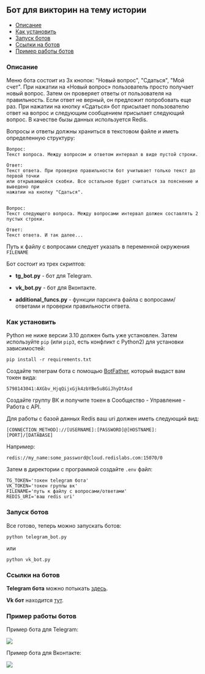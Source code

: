 ## Бот для викторин на тему истории

- [Описание](#description)
- [Как установить](#install)
- [Запуск ботов](#start)
- [Ссылки на ботов](#links)
- [Пример работы ботов](#example)

### Описание <a name="description"></a>
Меню бота состоит из 3х кнопок: "Новый вопрос", "Сдаться", "Мой счет".
При нажатии на «Новый вопрос» пользователь просто получает новый вопрос.
Затем он проверяет ответы от пользователя на правильность. Если ответ не верный, он предложит
попробовать еще раз. При нажатии на кнопку «Сдаться» бот присылает пользователю
ответ на вопрос и следующим сообщением присылает следующий вопрос.
В качестве бызы данных используется Redis.

Вопросы и ответы должны храниться в текстовом файле и иметь определенную структуру:

```
Вопрос:
Текст вопроса. Между вопросом и ответом интервал в виде пустой строки.

Ответ:
Текст ответа. При проверке правильности бот учитывает только текст до первой точки
или открывающейся скобки. Все остальное будет считаться за пояснение и выведено при
нажатии на кнопку "Сдаться".


Вопрос:
Текст следующего вопроса. Между вопросами интервал должен составлять 2 пустых строки.

Ответ:
Текст ответа. И так далее... 
```
Путь к файлу с вопросами следует указать в переменной окружения `FILENAME`

Бот состоит из трех скриптов:

- **tg_bot.py** - бот для Telegram.

- **vk_bot.py** - бот для Вконтакте.

- **additional_funcs.py** - функции парсинга файла с вопросами/ответами и проверки
правильности ответа.

### Как установить <a name="install"></a>

Python не ниже версии 3.10 должен быть уже установлен. 
Затем используйте `pip` (или `pip3`, есть конфликт с Python2) для установки зависимостей:
```
pip install -r requirements.txt
```
Создайте телеграм бота с помощью [BotFather](https://t.me/BotFather), который выдаст
вам токен вида:

`5798143041:AXGbv_HjqQijxGjk4zbYBe5u8GiJhyDtAsd`

Создайте группу ВК и получите токен в Сообщество - Управление - Работа с API.

Для работы с базой данных Redis ваш uri должен иметь следующий вид:

`[CONNECTION_METHOD]://[USERNAME]:[PASSWORD]@[HOSTNAME]:[PORT]/[DATABASE]`

Например:

`redis://my_name:some_password@cloud.redislabs.com:15070/0`

Затем в директории с программой создайте `.env` файл:

```
TG_TOKEN='токен telegram бота'
VK_TOKEN='токен группы вк'
FILENAME='путь к файлу с вопросами/ответами'
REDIS_URI='ваш redis uri'
```

### Запуск ботов <a name="start"></a>
Все готово, теперь можно запускать ботов:

```
python telegram_bot.py
```
или
```
python vk_bot.py
```

### Ссылки на ботов <a name="links"></a>

**Telegram бота** можно потыкать [здесь](https://t.me/hhistory_quiz_bot).

**Vk бот** находится [тут](https://vk.com/public223056865).

### Пример работы ботов <a name="example"></a>

Пример бота для Telegram:

![](https://dvmn.org/filer/canonical/1569215494/324/)

Пример бота для Вконтакте:

![](https://dvmn.org/filer/canonical/1569215498/325/)